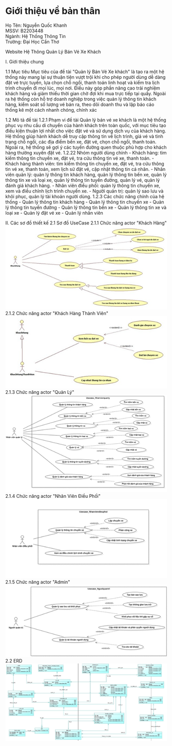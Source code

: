 # Giới thiệu về bản thân  
Họ Tên: Nguyễn Quốc Khanh  
MSSV: B2203448  
Ngành: Hệ Thống Thông Tin  
Trường: Đại Học Cần Thơ  

Website Hệ Thông Quản Lý Bán Vé Xe Khách

I. Giới thiệu chung    

1.1 Mục tiêu
    Mục tiêu của đề tài "Quản lý Bán Vé Xe khách" là tạo ra một  hệ thống này mang lại sự thuận tiện vượt trội khi cho phép người dùng dễ dàng đặt vé trực tuyến, lựa chọn chỗ ngồi, thanh toán linh hoạt và kiểm tra lịch trình chuyến đi mọi lúc, mọi nơi. Điều này góp phần nâng cao trải nghiệm khách hàng và giảm thiểu thời gian chờ đợi khi mua trực tiếp tại quầy. Ngoài ra hệ thống còn hỗ trợ doanh nghiệp trong việc quản lý thông tin khách hàng, kiểm soát số lượng vé bán ra, theo dõi doanh thu và lập báo cáo thống kê một cách nhanh chóng, chính xác

1.2 Mô tả đề tài
1.2.1 Phạm vi đề tài
    Quản lý bán vé xe khách là một hệ thống phục vụ nhu cầu di chuyển của hành khách trên toàn quốc, với mục tiêu tạo điều kiện thuận lợi nhất cho việc đặt vé và sử dụng dịch vụ của khách hàng. Hệ thống giúp hành khách dễ truy cập thông tin về lịch trình, giá vé và tình trạng chỗ ngồi, các địa điểm bến xe, đặt vé, chọn chỗ ngồi, thanh toán. Ngoài ra, hệ thống sẽ gợi ý các tuyền đường quen thuộc phù hợp cho khách hàng thường xuyên đặt vé.
1.2.22 Nhóm người dùng chính
    - Khách hàng: tìm kiếm thông tin chuyến xe, đặt vé, tra cứu thông tin vé xe, thanh toán.
    - Khách hàng thành viên: tìm kiếm thông tin chuyến xe, đặt vé, tra cứu thông tin vé xe, thanh toán, xem lịch sử đặt vé, cập nhật thông tin cá nhân.
    - Nhân viên quản lý: quản lý thông tin khách hàng, quản lý thông tin bến xe, quản lý thông tin xe và loại xe, quản lý thông tin tuyến đường, quản lý vé, quản lý đánh giá khách hàng.
    - Nhân viên điều phối: quản lý thông tin chuyến xe, xem và điều chỉnh lịch trình chuyến xe.
    - Người quản trị: quản lý sao lưu và khôi phục, quản lý tài khoản người dùng.
1.2.3 Các chức năng chính của hệ thống
    - Quản lý thông tin khách hàng 
    - Quản lý thông tin chuyến xe
    - Quản lý thông tin tuyến đường
    - Quản lý thông tin bến xe
    - Quản lý thông tin xe và loại xe
    - Quản lý đặt vé xe
    - Quản lý nhân viên

II. Các sơ đồ thiết kế
2.1 Sơ đồ UseCase
2.1.1 Chức năng actor "Khách Hàng"
![UseCase Khách hàng](images/SoDoUseCase/UseCaseKH.jpg)
2.1.2 Chức năng actor "Khách Hàng Thành Viên"
![UseCase Thành viên](images/SoDoUseCase/UseCaseKHThanhVien.png)
2.1.3 Chức năng actor "Quản Lý"
![UseCase Quản lý](images/SoDoUseCase/UseCaseQuanLy.png)
2.1.4 Chức năng actor "Nhân Viên Điều Phối"
![UseCase Điều phối](images/SoDoUseCase/UseCaseNVDieuPhoi.png)
2.1.5 Chức năng actor "Admin"
![UseCase Admin](images/SoDoUseCase/UseCaseAdmin.png)
2.2 ERD
![Sơ đồ ERD](images/ERD/ERD.png)












